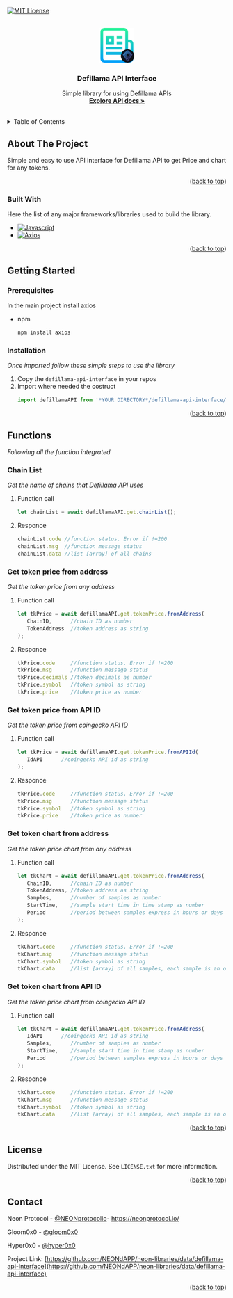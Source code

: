 <a name="readme-top"></a>

[![MIT License][license-shield]][license-url]




<!-- PROJECT LOGO -->
<br />
<div align="center">
  <a href="https://github.com/NEONdAPP/neon-libraries">
    <img src="images/logo.png" alt="Logo" width="80" height="80">
  </a>

  <h3 align="center">Defillama API Interface</h3>

  <p align="center">
    Simple library for using Defillama APIs
    <br />
    <a href="https://defillama.com/docs/api"><strong>Explore API docs »</strong></a>
    <br />
    <br />
</div>



<!-- TABLE OF CONTENTS -->
<details>
  <summary>Table of Contents</summary>
  <ol>
    <li>
      <a href="#about-the-project">About The Project</a>
      <ul>
        <li><a href="#built-with">Built With</a></li>
      </ul>
    </li>
    <li>
      <a href="#getting-started">Getting Started</a>
      <ul>
        <li><a href="#prerequisites">Prerequisites</a></li>
        <li><a href="#installation">Installation</a></li>
      </ul>
    </li>
    <li><a href="#functions">Functions</a></li>
    <li><a href="#license">License</a></li>
    <li><a href="#contact">Contact</a></li>
  </ol>
</details>



<!-- ABOUT THE PROJECT -->
## About The Project

Simple and easy to use API interface for Defillama API to get Price and chart for any tokens.

<p align="right">(<a href="#readme-top">back to top</a>)</p>



### Built With

Here the list of any major frameworks/libraries used to build the library.

* [![Javascript][Javascript]][Javascript-url]
* [![Axios][Axios]][Axios-url]

<p align="right">(<a href="#readme-top">back to top</a>)</p>



<!-- GETTING STARTED -->
## Getting Started

### Prerequisites

In the main project install axios
* npm
  ```sh
  npm install axios
  ```

### Installation

_Once imported follow these simple steps to use the library_

1. Copy the `defillama-api-interface` in your repos
2. Import where needed the costruct
   ```js
   import defillamaAPI from '*YOUR DIRECTORY*/defillama-api-interface/index.js';
   ```

<p align="right">(<a href="#readme-top">back to top</a>)</p>



<!-- FUNCTIONS -->
## Functions
_Following all the function integrated_

### Chain List
_Get the name of chains that Defillama API uses_
1. Function call
   ```js
   let chainList = await defillamaAPI.get.chainList();
   ```
2. Responce
   ```js
   chainList.code //function status. Error if !=200
   chainList.msg  //function message status
   chainList.data //list [array] of all chains
   ```

### Get token price from address
_Get the token price from any address_
1. Function call
   ```js
   let tkPrice = await defillamaAPI.get.tokenPrice.fromAddress(
      ChainID,      //chain ID as number
      TokenAddress  //token address as string
   );
   ```
2. Responce
   ```js
   tkPrice.code     //function status. Error if !=200
   tkPrice.msg      //function message status
   tkPrice.decimals //token decimals as number
   tkPrice.symbol   //token symbol as string
   tkPrice.price    //token price as number
   ```

### Get token price from API ID
_Get the token price from coingecko API ID_
1. Function call
   ```js
   let tkPrice = await defillamaAPI.get.tokenPrice.fromAPIId(
      IdAPI      //coingecko API id as string
   );
   ```
2. Responce
   ```js
   tkPrice.code     //function status. Error if !=200
   tkPrice.msg      //function message status
   tkPrice.symbol   //token symbol as string
   tkPrice.price    //token price as number
   ```

### Get token chart from address
_Get the token price chart from any address_
1. Function call
   ```js
   let tkChart = await defillamaAPI.get.tokenPrice.fromAddress(
      ChainID,      //chain ID as number
      TokenAddress, //token address as string
      Samples,      //number of samples as number
      StartTime,    //sample start time in time stamp as number
      Period        //period between samples express in hours or days (1h or 2d) as string
   );
   ```
2. Responce
   ```js
   tkChart.code     //function status. Error if !=200
   tkChart.msg      //function message status
   tkChart.symbol   //token symbol as string
   tkChart.data     //list [array] of all samples, each sample is an object ([x].timestamp & [x].price)
   ```

### Get token chart from API ID
_Get the token price chart from coingecko API ID_
1. Function call
   ```js
   let tkChart = await defillamaAPI.get.tokenPrice.fromAddress(
      IdAPI      //coingecko API id as string
      Samples,      //number of samples as number
      StartTime,    //sample start time in time stamp as number
      Period        //period between samples express in hours or days (1h or 2d) as string
   );
   ```
2. Responce
   ```js
   tkChart.code     //function status. Error if !=200
   tkChart.msg      //function message status
   tkChart.symbol   //token symbol as string
   tkChart.data     //list [array] of all samples, each sample is an object ([x].timestamp & [x].price)
   ```

<p align="right">(<a href="#readme-top">back to top</a>)</p>



<!-- LICENSE -->
## License

Distributed under the MIT License. See `LICENSE.txt` for more information.

<p align="right">(<a href="#readme-top">back to top</a>)</p>



<!-- CONTACT -->
## Contact

Neon Protocol - [@NEONprotocolio](https://twitter.com/NEONprotocolio)- https://neonprotocol.io/

Gloom0x0 - [@gloom0x0](https://twitter.com/gloom0x0)

Hyper0x0 - [@hyper0x0](https://twitter.com/hyper0x0)

Project Link: [https://github.com/NEONdAPP/neon-libraries/data/defillama-api-interface](https://github.com/NEONdAPP/neon-libraries/data/defillama-api-interface)

<p align="right">(<a href="#readme-top">back to top</a>)</p>




<!-- MARKDOWN LINKS & IMAGES -->
<!-- https://www.markdownguide.org/basic-syntax/#reference-style-links -->
[license-shield]: https://img.shields.io/github/license/othneildrew/Best-README-Template.svg?style=for-the-badge
[license-url]: https://github.com/NEONdAPP/neon-libraries/data/defillama-api-interface/LICENSE.txt
[Javascript]: https://img.shields.io/badge/javascript-000000?style=for-the-badge&logo=javascript&logoColor=yellow
[Javascript-url]: https://developer.mozilla.org/en-US/docs/Web/JavaScript?retiredLocale=it
[Axios]: https://img.shields.io/badge/Axios-000000?style=for-the-badge&logo=axios&logoColor=violet
[Axios-url]: https://axios-http.com/
